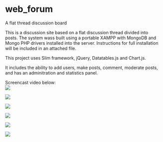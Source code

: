 # web_forum
A flat thread discussion board

This is a discussion site based on a flat discussion thread divided into posts. The system wass built using a portable XAMPP with MongoDB and Mongo PHP drivers installed into the server. Instructions for full installation will be included in an attached file.

This project uses Slim framework, jQuery, Datatables.js and Chart.js.

It includes the ability to add users, make posts, comment, moderate posts, and has an adminitration and statistics panel.

Screencast video below: <br>
[![](https://img.youtube.com/vi/BGUv1GeKxec/0.jpg)](https://www.youtube.com/watch?v=BGUv1GeKxec)

![](http://imgur.com/Tx80dev.png)

![](http://imgur.com/fFVgDF1.png)

![](http://imgur.com/UgNC72q.png)

![](http://imgur.com/wvU4Kxo.png)

![](http://imgur.com/G233qRs.png)
